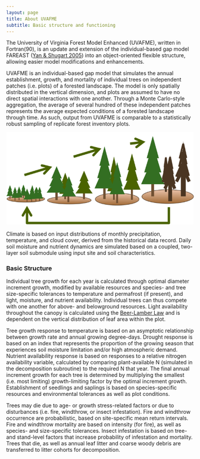 ```yaml
---
layout: page
title: About UVAFME
subtitle: Basic structure and functioning
---
```

The University of Virginia Forest Model Enhanced (UVAFME), written in Fortran(90), is an update and extension of the individual-based gap model FAREAST  ([Yan & Shugart 2005](https://www.jstor.org/stable/3566334?seq=1#page_scan_tab_contents)) into an object-oriented flexible structure, allowing easier model modifications and enhancements.

UVAFME is an individual-based gap model that simulates the annual establishment, growth, and mortality of individual trees on independent patches (i.e. plots) of a forested landscape. The model is only spatially distributed in the vertical dimension, and plots are assumed to have no direct spatial interactions with one another. Through a Monte Carlo-style aggregation, the average of several hundred of these independent patches represents the average expected conditions of a forested landscape through time. As such, output from UVAFME is comparable to a statistically robust sampling of replicate forest inventory plots.

![GapDynamics](img/UVAFME_cycle.png)

Climate is based on input distributions of monthly precipitation, temperature, and cloud cover, derived from the historical data record. Daily soil moisture and nutrient dynamics are simulated based on a coupled, two-layer soil submodule using input site and soil characteristics.


### Basic Structure

Individual tree growth for each year is calculated through optimal diameter increment growth, modified by available resources and species- and tree size-specific tolerances to temperature and permafrost (if present), and light, moisture, and nutrient availability. Individual trees can thus compete with one another for above- and belowground resources. Light availability throughout the canopy is calculated using the [Beer-Lamber Law](https://en.wikipedia.org/wiki/Beer%E2%80%93Lambert_law) and is dependent on the vertical distribution of leaf area within the plot.

Tree growth response to temperature is based on an asymptotic relationship between growth rate and annual growing degree-days. Drought response is based on an index that represents the proportion of the growing season that experiences soil moisture limitation and/or high atmospheric demand. Nutrient availability response is based on responses to a relative nitrogen availability variable, calculated by comparing plant-available N (simulated in the decomposition subroutine) to the required N that year. The final annual increment growth for each tree is determined by multiplying the smallest (i.e. most limiting) growth-limiting factor by the optimal increment growth. Establishment of seedlings and saplings is based on species-specific resources and environmental tolerances as well as plot conditions.

Trees may die due to age- or growth stress-related factors or due to disturbances (i.e. fire, windthrow, or insect infestation). Fire and windthrow occurrence are probabilistic, based on site-specific mean return intervals. Fire and windthrow mortality are based on intensity (for fire), as well as species- and size-specific tolerances. Insect infestation is based on tree- and stand-level factors that increase probability of infestation and mortality. Trees that die, as well as annual leaf litter and coarse woody debris are transferred to litter cohorts for decomposition.
